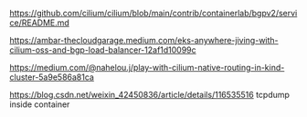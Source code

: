 

https://github.com/cilium/cilium/blob/main/contrib/containerlab/bgpv2/service/README.md

https://ambar-thecloudgarage.medium.com/eks-anywhere-jiving-with-cilium-oss-and-bgp-load-balancer-12af1d10099c

https://medium.com/@nahelou.j/play-with-cilium-native-routing-in-kind-cluster-5a9e586a81ca


https://blog.csdn.net/weixin_42450836/article/details/116535516 tcpdump inside container
